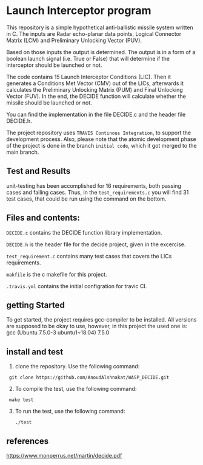 # Launch Interceptor program
This repository is a simple hypothetical anti-ballistic missile system written in C.
The inputs are Radar echo-planar data points, Logical Connector Matrix (LCM) and Preliminary Unlocking Vector (PUV).

Based on those inputs the output is determined. The output is in a form of a boolean launch signal (i.e. True or False) that will determine if the interceptor should be launched or not.

The code contains 15 Launch Interceptor Conditions (LIC). Then it generates a Conditions Met Vector (CMV) out of the LICs, afterwards it calculates the Preliminary Unlocking Matrix (PUM) and Final Unlocking Vector (FUV). In the end, the DECIDE function will calculate whether the missile should be launched or not. 

You can find the implementation in the file DECIDE.c and the header file DECIDE.h.

The project repository uses `TRAVIS Continous Integration`, to support the development process. Also, please note that the atomic development phase of the project is done in the branch `initial code`, which it got merged to the main branch. 


## Test and Results
unit-testing has been accomplished for 16 requirements, both passing cases and failing cases. Thus, in the `test_requirements.c` you will find 31 test cases, that could be run using the command on the bottom.

## Files and contents:
`DECIDE.c` contains the DECIDE function library implementation.

`DECIDE.h` is the header file for the decide project, given in the excercise.

`test_requirement.c` contains many test cases that covers the LICs requirements.

`makfile` is the c makefile for this project.

`.travis.yml` contains the initial configration for travic CI.


## getting Started
To get started, the project requires gcc-compiler to be installed.
All versions are supposed to be okay to use, however, in this project the used one is: gcc (Ubuntu 7.5.0-3 ubuntu1~18.04) 7.5.0


## install and test
1. clone the repository. Use the following command:
  ```
   git clone https://github.com/AnoudAlshnakat/WASP_DECIDE.git
   ```
2. To compile the test, use the following command:
  ```
   make test
   ```
3. To run the test, use the following command:
    ```
    ./test
    ```


## references
https://www.monperrus.net/martin/decide.pdf